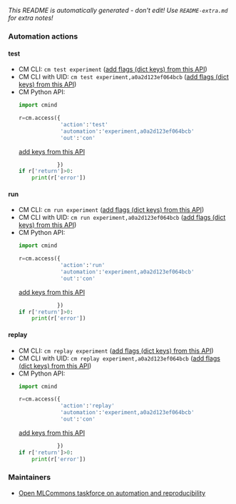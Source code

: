 *This README is automatically generated - don't edit! Use `README-extra.md` for extra notes!*

### Automation actions

#### test

  * CM CLI: ```cm test experiment``` ([add flags (dict keys) from this API](https://github.com/mlcommons/ck/tree/master/cm-mlops/automation/experiment/module.py#L15))
  * CM CLI with UID: ```cm test experiment,a0a2d123ef064bcb``` ([add flags (dict keys) from this API](https://github.com/mlcommons/ck/tree/master/cm-mlops/automation/experiment/module.py#L15))
  * CM Python API:
    ```python
    import cmind

    r=cm.access({
                 'action':'test'
                 'automation':'experiment,a0a2d123ef064bcb'
                 'out':'con'
    ```
    [add keys from this API](https://github.com/mlcommons/ck/tree/master/cm-mlops/automation/experiment/module.py#L15)
    ```python
                })
    if r['return']>0:
        print(r['error'])
    ```

#### run

  * CM CLI: ```cm run experiment``` ([add flags (dict keys) from this API](https://github.com/mlcommons/ck/tree/master/cm-mlops/automation/experiment/module.py#L53))
  * CM CLI with UID: ```cm run experiment,a0a2d123ef064bcb``` ([add flags (dict keys) from this API](https://github.com/mlcommons/ck/tree/master/cm-mlops/automation/experiment/module.py#L53))
  * CM Python API:
    ```python
    import cmind

    r=cm.access({
                 'action':'run'
                 'automation':'experiment,a0a2d123ef064bcb'
                 'out':'con'
    ```
    [add keys from this API](https://github.com/mlcommons/ck/tree/master/cm-mlops/automation/experiment/module.py#L53)
    ```python
                })
    if r['return']>0:
        print(r['error'])
    ```

#### replay

  * CM CLI: ```cm replay experiment``` ([add flags (dict keys) from this API](https://github.com/mlcommons/ck/tree/master/cm-mlops/automation/experiment/module.py#L403))
  * CM CLI with UID: ```cm replay experiment,a0a2d123ef064bcb``` ([add flags (dict keys) from this API](https://github.com/mlcommons/ck/tree/master/cm-mlops/automation/experiment/module.py#L403))
  * CM Python API:
    ```python
    import cmind

    r=cm.access({
                 'action':'replay'
                 'automation':'experiment,a0a2d123ef064bcb'
                 'out':'con'
    ```
    [add keys from this API](https://github.com/mlcommons/ck/tree/master/cm-mlops/automation/experiment/module.py#L403)
    ```python
                })
    if r['return']>0:
        print(r['error'])
    ```

### Maintainers

* [Open MLCommons taskforce on automation and reproducibility](https://cKnowledge.org/mlcommons-taskforce)